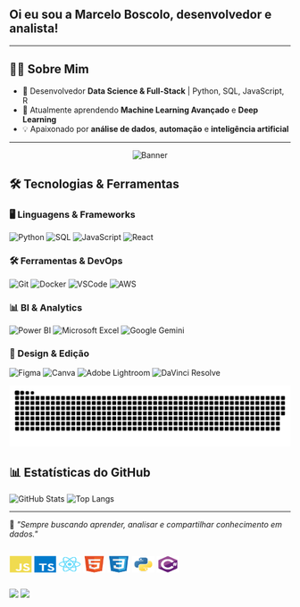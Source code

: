 ## Oi eu sou a Marcelo Boscolo, desenvolvedor e analista!

---

## 👨‍💻 Sobre Mim
- 💼 Desenvolvedor **Data Science & Full-Stack** | Python, SQL, JavaScript, R  
- 🌱 Atualmente aprendendo **Machine Learning Avançado** e **Deep Learning**  
- 💡 Apaixonado por **análise de dados**, **automação** e **inteligência artificial**  

---
<div align="center">

![Banner](https://media.giphy.com/media/v1.Y2lkPTc5MGI3NjExMHM4aWpwbmgxaWplb3d5NjkxM3Q1YjdqcHo0dnM2bTFkZjFqcW04dCZlcD12MV9naWZzX3NlYXJjaCZjdD1n/gYWeVOiMmbg3kzCTq5/giphy.gif)

</div>

## 🛠 Tecnologias & Ferramentas

### 🖥 Linguagens & Frameworks
![Python](https://img.shields.io/badge/Python-3776AB?style=flat&logo=python&logoColor=white)
![SQL](https://img.shields.io/badge/SQL-4479A1?style=flat&logo=mysql&logoColor=white)
![JavaScript](https://img.shields.io/badge/JavaScript-F7DF1E?style=flat&logo=javascript&logoColor=black)
![React](https://img.shields.io/badge/React-20232A?style=flat&logo=react&logoColor=61DAFB)

### 🛠 Ferramentas & DevOps
![Git](https://img.shields.io/badge/Git-F05032?style=flat&logo=git&logoColor=white)
![Docker](https://img.shields.io/badge/Docker-2496ED?style=flat&logo=docker&logoColor=white)
![VSCode](https://img.shields.io/badge/VS%20Code-007ACC?style=flat&logo=visualstudiocode&logoColor=white)
![AWS](https://img.shields.io/badge/AWS-232F3E?style=flat&logo=amazon-aws&logoColor=white)

### 📊 BI & Analytics
![Power BI](https://img.shields.io/badge/Power%20BI-F2C811?style=flat&logo=power-bi&logoColor=white)
![Microsoft Excel](https://img.shields.io/badge/Microsoft_Excel-217346?style=flat&logo=microsoft-excel&logoColor=white)
![Google Gemini](https://img.shields.io/badge/google%20gemini-8E75B2?style=flat&logo=google%20gemini&logoColor=white)

### 🎨 Design & Edição
![Figma](https://img.shields.io/badge/Figma-%23F24E1E?style=flat&logo=figma&logoColor=white)
![Canva](https://img.shields.io/badge/Canva-%2300C4CC?style=flat&logo=Canva&logoColor=white)
![Adobe Lightroom](https://img.shields.io/badge/Adobe%20Lightroom-31A8FF?style=flat&logo=adobe-lightroom&logoColor=white)
![DaVinci Resolve](https://img.shields.io/badge/DaVinci_Resolve-000000?style=flat&logo=blackmagic-design&logoColor=white)

</div>

<div align="center">
  
  ![snake gif](https://github.com/FranciscoWan/FranciscoWan/blob/output/github-snake-dark.svg)
  
</div>

## 📊 Estatísticas do GitHub

![GitHub Stats](https://github-readme-stats.vercel.app/api?username=devmarceloboscolo&show_icons=true&theme=dracula)
![Top Langs](https://github-readme-stats.vercel.app/api/top-langs/?username=devmarceloboscolo&layout=compact&theme=dracula)


---
💬 *"Sempre buscando aprender, analisar e compartilhar conhecimento em dados."*


<div style="display: inline_block"><br>
  <img align="center" alt="Marcelo-Js" height="30" width="40" src="https://raw.githubusercontent.com/devicons/devicon/master/icons/javascript/javascript-plain.svg">
  <img align="center" alt="Marcelo-Ts" height="30" width="40" src="https://raw.githubusercontent.com/devicons/devicon/master/icons/typescript/typescript-plain.svg">
  <img align="center" alt="Marcelo-React" height="30" width="40" src="https://raw.githubusercontent.com/devicons/devicon/master/icons/react/react-original.svg">
  <img align="center" alt="Marcelo-HTML" height="30" width="40" src="https://raw.githubusercontent.com/devicons/devicon/master/icons/html5/html5-original.svg">
  <img align="center" alt="Marcelo-CSS" height="30" width="40" src="https://raw.githubusercontent.com/devicons/devicon/master/icons/css3/css3-original.svg">
  <img align="center" alt="Marcelo-Python" height="30" width="40" src="https://raw.githubusercontent.com/devicons/devicon/master/icons/python/python-original.svg">
  <img align="center" alt="Marcelo-Csharp" height="30" width="40" src="https://raw.githubusercontent.com/devicons/devicon/master/icons/csharp/csharp-original.svg">
</div>
  
  ##
 
<div> 
  
  <a href = "mailto:marceloboscolo215@gmail.com"><img src="https://img.shields.io/badge/-Gmail-%23333?style=for-the-badge&logo=gmail&logoColor=white" target="_blank"></a>
  <a href="https://www.linkedin.com/in/marcelosantos-dados" target="_blank"><img src="https://img.shields.io/badge/-LinkedIn-%230077B5?style=for-the-badge&logo=linkedin&logoColor=white" target="_blank"></a> 
  
</div>
